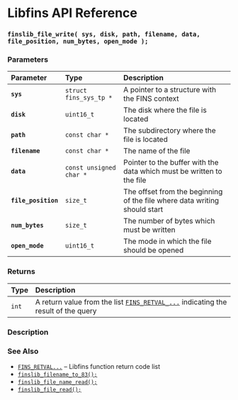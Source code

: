 # Libfins API Reference

### `finslib_file_write( sys, disk, path, filename, data, file_position, num_bytes, open_mode );`

### Parameters

| Parameter | Type | Description |
| :--- | :--- | :--- |
|**`sys`**|`struct fins_sys_tp *`|A pointer to a structure with the FINS context|
|**`disk`**|`uint16_t`|The disk where the file is located|
|**`path`**|`const char *`|The subdirectory where the file is located|
|**`filename`**|`const char *`|The name of the file|
|**`data`**|`const unsigned char *`|Pointer to the buffer with the data which must be written to the file|
|**`file_position`**|`size_t`|The offset from the beginning of the file where data writing should start|
|**`num_bytes`**|`size_t`|The number of bytes which must be written|
|**`open_mode`**|`uint16_t`|The mode in which the file should be opened|

### Returns

| Type | Description |
| :--- | :--- |
|`int`|A return value from the list [`FINS_RETVAL_...`](FINS_RETVAL.md) indicating the result of the query|

### Description

### See Also

* [`FINS_RETVAL...`](FINS_RETVAL.md) &ndash; Libfins function return code list
* [`finslib_filename_to_83();`](finslib_filename_to_83.md)
* [`finslib_file_name_read();`](finslib_file_name_read.md)
* [`finslib_file_read();`](finslib_file_read.md)
